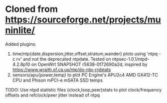 # Cloned from https://sourceforge.net/projects/muninlite/
Added plugins:
1. time/ntp{date,dispersion,jitter,offset,stratum,wander} plots using 'ntpq -c rv' and not the deprecated ntpdate. Tested on ntpsec-1.0.1/ntpd-4.2.8p10 on OpenWrt SNAPSHOT r5638-0f72690a2d, inspired by https://www.wraith.sf.ca.us/ntp/do-ntp-rrdstats   
2. sensors/apu{power,temp} to plot PC Engine's APU2c4 AMD GX412-TC CPU and Phison mPCI-e mSATA SSD temps

TODO: Use ntpd statistic files {clock,loop,peer}stats to plot clock/frequency offsets and refclock/peer jitter instead of ntpq
